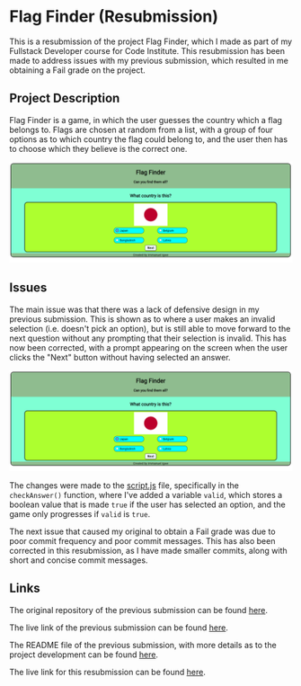 # Flag Finder (Resubmission)

This is a resubmission of the project Flag Finder, which I made as part of my Fullstack Developer course for Code Institute. This resubmission has been made to address issues with my previous submission, which resulted in me obtaining a Fail grade on the project.


## Project Description

Flag Finder is a game, in which the user guesses the country which a flag belongs to. Flags are chosen at random from a list, with a group of four options as to which country the flag could belong to, and the user then has to choose which they believe is the correct one.

![Screenshot of gameplay](assets/images/game-screenshot.png)

## Issues

The main issue was that there was a lack of defensive design in my previous submission. This is shown as to where a user makes an invalid selection (i.e. doesn't pick an option), but is still able to move forward to the next question without any prompting that their selection is invalid. This has now been corrected, with a prompt appearing on the screen when the user clicks the "Next" button without having selected an answer.

![Devensive programming alerting the user that they have not selected an option](assets/images/game-screenshot.png)

The changes were made to the [script.js](assets/js/script.js) file, specifically in the `checkAnswer()` function, where I've added a variable `valid`, which stores a boolean value that is made `true` if the user has selected an option, and the game only progresses if `valid` is `true`.


The next issue that caused my original to obtain a Fail grade was due to poor commit frequency and poor commit messages. This has also been corrected in this resubmission, as I have made smaller commits, along with short and concise commit messages.

## Links

The original repository of the previous submission can be found [here](https://github.com/immanueligwe151/flag-finder).

The live link of the previous submission can be found [here](https://immanueligwe151.github.io/flag-finder/).

The README file of the previous submission, with more details as to the project development can be found [here](https://github.com/immanueligwe151/flag-finder/blob/main/README.md).

The live link for this resubmission can be found [here](https://immanueligwe151.github.io/flag-finder-2/).